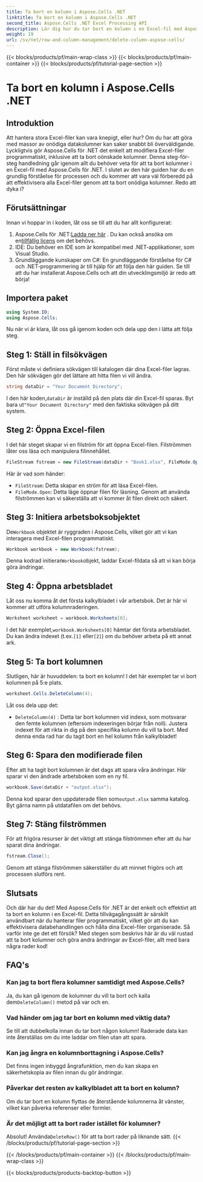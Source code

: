 ```yaml
---
title: Ta bort en kolumn i Aspose.Cells .NET
linktitle: Ta bort en kolumn i Aspose.Cells .NET
second_title: Aspose.Cells .NET Excel Processing API
description: Lär dig hur du tar bort en kolumn i en Excel-fil med Aspose.Cells för .NET. Följ vår detaljerade, steg-för-steg-guide för att effektivisera dina Excel-filändringar.
weight: 19
url: /sv/net/row-and-column-management/delete-column-aspose-cells/
---
```


{{< blocks/products/pf/main-wrap-class >}}
{{< blocks/products/pf/main-container >}}
{{< blocks/products/pf/tutorial-page-section >}}

# Ta bort en kolumn i Aspose.Cells .NET

## Introduktion
Att hantera stora Excel-filer kan vara knepigt, eller hur? Om du har att göra med massor av onödiga datakolumner kan saker snabbt bli överväldigande. Lyckligtvis gör Aspose.Cells för .NET det enkelt att modifiera Excel-filer programmatiskt, inklusive att ta bort oönskade kolumner. Denna steg-för-steg handledning går igenom allt du behöver veta för att ta bort kolumner i en Excel-fil med Aspose.Cells för .NET.
I slutet av den här guiden har du en grundlig förståelse för processen och du kommer att vara väl förberedd på att effektivisera alla Excel-filer genom att ta bort onödiga kolumner. Redo att dyka i?
## Förutsättningar
Innan vi hoppar in i koden, låt oss se till att du har allt konfigurerat:
1.  Aspose.Cells för .NET:[Ladda ner här](https://releases.aspose.com/cells/net/) . Du kan också ansöka om en[tillfällig licens](https://purchase.aspose.com/temporary-license/) om det behövs.
2. IDE: Du behöver en IDE som är kompatibel med .NET-applikationer, som Visual Studio.
3. Grundläggande kunskaper om C#: En grundläggande förståelse för C# och .NET-programmering är till hjälp för att följa den här guiden.
Se till att du har installerat Aspose.Cells och att din utvecklingsmiljö är redo att börja!
## Importera paket
```csharp
using System.IO;
using Aspose.Cells;
```
Nu när vi är klara, låt oss gå igenom koden och dela upp den i lätta att följa steg.
## Steg 1: Ställ in filsökvägen
Först måste vi definiera sökvägen till katalogen där dina Excel-filer lagras. Den här sökvägen gör det lättare att hitta filen vi vill ändra.
```csharp
string dataDir = "Your Document Directory";
```
 I den här koden,`dataDir` är inställd på den plats där din Excel-fil sparas. Byt bara ut`"Your Document Directory"` med den faktiska sökvägen på ditt system.
## Steg 2: Öppna Excel-filen
I det här steget skapar vi en filström för att öppna Excel-filen. Filströmmen låter oss läsa och manipulera filinnehållet.
```csharp
FileStream fstream = new FileStream(dataDir + "Book1.xlsx", FileMode.Open);
```
Här är vad som händer:
- `FileStream`: Detta skapar en ström för att läsa Excel-filen.
- `FileMode.Open`: Detta läge öppnar filen för läsning.
Genom att använda filströmmen kan vi säkerställa att vi kommer åt filen direkt och säkert.
## Steg 3: Initiera arbetsboksobjektet
 De`Workbook` objektet är ryggraden i Aspose.Cells, vilket gör att vi kan interagera med Excel-filen programmatiskt.
```csharp
Workbook workbook = new Workbook(fstream);
```
 Denna kodrad initierar`Workbook`objekt, laddar Excel-fildata så att vi kan börja göra ändringar.
## Steg 4: Öppna arbetsbladet
Låt oss nu komma åt det första kalkylbladet i vår arbetsbok. Det är här vi kommer att utföra kolumnraderingen.
```csharp
Worksheet worksheet = workbook.Worksheets[0];
```
 I det här exemplet,`workbook.Worksheets[0]` hämtar det första arbetsbladet. Du kan ändra indexet (t.ex.`[1]` eller`[2]`) om du behöver arbeta på ett annat ark.
## Steg 5: Ta bort kolumnen
Slutligen, här är huvuddelen: ta bort en kolumn! I det här exemplet tar vi bort kolumnen på 5:e plats.
```csharp
worksheet.Cells.DeleteColumn(4);
```
Låt oss dela upp det:
- `DeleteColumn(4)` : Detta tar bort kolumnen vid index`4`, som motsvarar den femte kolumnen (eftersom indexeringen börjar från noll). Justera indexet för att rikta in dig på den specifika kolumn du vill ta bort.
Med denna enda rad har du tagit bort en hel kolumn från kalkylbladet!
## Steg 6: Spara den modifierade filen
Efter att ha tagit bort kolumnen är det dags att spara våra ändringar. Här sparar vi den ändrade arbetsboken som en ny fil.
```csharp
workbook.Save(dataDir + "output.xlsx");
```
 Denna kod sparar den uppdaterade filen som`output.xlsx` samma katalog. Byt gärna namn på utdatafilen om det behövs.
## Steg 7: Stäng filströmmen
För att frigöra resurser är det viktigt att stänga filströmmen efter att du har sparat dina ändringar.
```csharp
fstream.Close();
```
Genom att stänga filströmmen säkerställer du att minnet frigörs och att processen slutförs rent.
## Slutsats
Och där har du det! Med Aspose.Cells för .NET är det enkelt och effektivt att ta bort en kolumn i en Excel-fil. Detta tillvägagångssätt är särskilt användbart när du hanterar filer programmatiskt, vilket gör att du kan effektivisera databehandlingen och hålla dina Excel-filer organiserade. 
Så varför inte ge det ett försök? Med stegen som beskrivs här är du väl rustad att ta bort kolumner och göra andra ändringar av Excel-filer, allt med bara några rader kod!
## FAQ's
### Kan jag ta bort flera kolumner samtidigt med Aspose.Cells?  
 Ja, du kan gå igenom de kolumner du vill ta bort och kalla dem`DeleteColumn()` metod på var och en.
### Vad händer om jag tar bort en kolumn med viktig data?  
Se till att dubbelkolla innan du tar bort någon kolumn! Raderade data kan inte återställas om du inte laddar om filen utan att spara.
### Kan jag ångra en kolumnborttagning i Aspose.Cells?  
Det finns ingen inbyggd ångrafunktion, men du kan skapa en säkerhetskopia av filen innan du gör ändringar.
### Påverkar det resten av kalkylbladet att ta bort en kolumn?  
Om du tar bort en kolumn flyttas de återstående kolumnerna åt vänster, vilket kan påverka referenser eller formler.
### Är det möjligt att ta bort rader istället för kolumner?  
 Absolut! Använda`DeleteRow()` för att ta bort rader på liknande sätt.
{{< /blocks/products/pf/tutorial-page-section >}}

{{< /blocks/products/pf/main-container >}}
{{< /blocks/products/pf/main-wrap-class >}}

{{< blocks/products/products-backtop-button >}}
